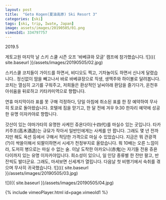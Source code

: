 ```yaml
---
layout: post
title:  "Geto Kogen(夏油高原) Ski Resort 3"
categories: [ski]
tags: [ski, trip, Iwate, Japan]
image: assets/images/20190505/01.png
vimeoId1: 334797757
---
```


2019.5

게토고원 마지막 날 스키 스쿨 시즌 오프 '바베큐와 모글' 캠프에 참가했습니다.
![]({{ site.baseurl }}/assets/images/20190505/02.jpg)


스키스쿨 코치들이 가이드를 하면서, 비디오도 찍고, 기차놀이도 하면서 신나게 달렸습니다..
정신없이 땀을 빼고나서 바로 바베큐장으로 직생, 생맥주와 하이볼로 달려봅니다.
코치는 열심히 고기를 구워주고, 저희들은 환상적인 날씨아래 환담을 즐기다가, 온천후 아쉬움을 뒤로하고 키타카미역으로 향합니다.


연휴 마지막이라 표를 못 구해 걱정하다, 당일 아침에 취소된 표를 한 장 예약하여 무사히 토쿄로 돌아왔습니다.
호텔에 짐을 맏기고, 한 달 전에 겨우 9:30 한자리 예약에 성공한 유명 이자카야로 향합니다.

갓산이 있는 야마가타의 유명한 사케인 쥬욘다이(十四代)를 마실수 있는 곳입니다.
타카키주조(高木酒造)는 규묘가 작아서 일반인에게는 사케를 안 팝니다.
그래도 몇 년 전까지만 해도 옥션 등에서 구해서 적당한 가격으로 마실 수 있었습니다.
지금은 뭐 관광객(?)이 싹쓸이해서 되팔이하면서 시세가 천정부지로 올랐습니다.
뭐 10배는 오른 느낌이라, 도저히 병으로는 마실 수 없는 술.
이날 도착한 아카오니(赤鬼)는 자기들 전용 쥬욘다이까지 있는 유명 이자카야입니다.
희소성이 있으니, 일 인당 종류별 한 잔만 팔고, 반 잔씩도 발더군요.
그래도, 마셔보면 신세계가 열립니다.
다음날 첫 비행기에서 숙취를 겪으며 무사히 귀국했습니다.
![]({{ site.baseurl }}/assets/images/20190505/03.jpg)

![]({{ site.baseurl }}/assets/images/20190505/04.jpg)


{% include vimeoPlayer.html id=page.vimeoId1 %}
